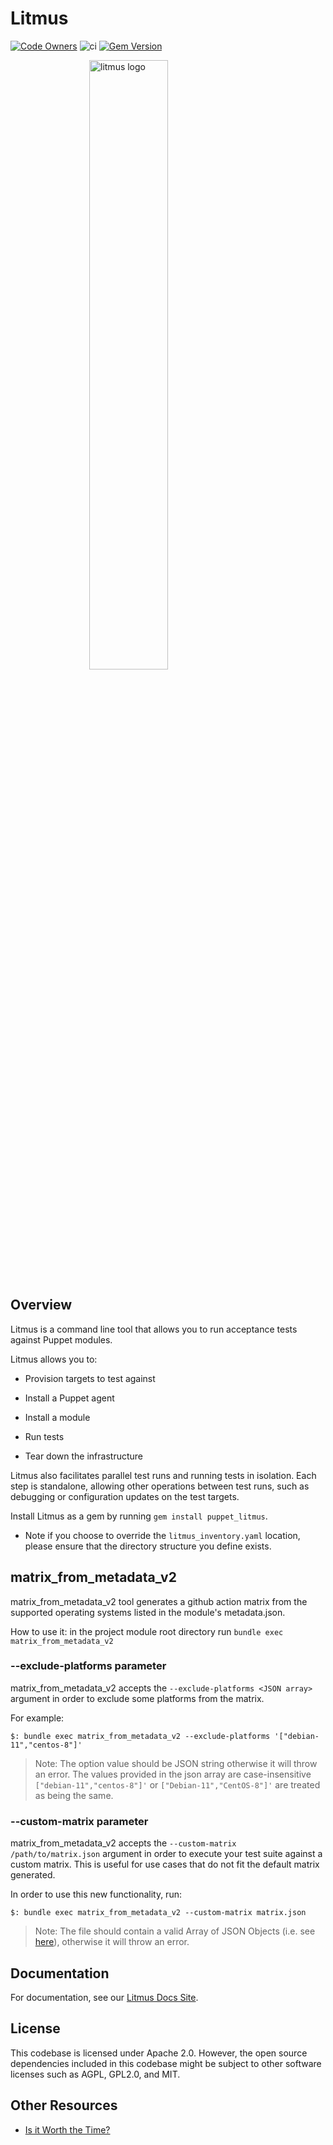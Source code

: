 # Litmus

[![Code Owners](https://img.shields.io/badge/owners-DevX--team-blue)](https://github.com/puppetlabs/puppet_litmus/blob/main/CODEOWNERS)
![ci](https://github.com/puppetlabs/puppet_litmus/actions/workflows/ci.yml/badge.svg)
[![Gem Version](https://badge.fury.io/rb/puppet_litmus.svg)](https://badge.fury.io/rb/puppet_litmus)

<div name="logo">
  <img src="resources/litmus-dark-RGB.png"
  style="display: block; margin-left: auto; margin-right: auto;"
  width="50%"
  alt="litmus logo">
</div>

## Overview

Litmus is a command line tool that allows you to run acceptance tests against Puppet modules.

Litmus allows you to:

- Provision targets to test against

- Install a Puppet agent

- Install a module

- Run tests

- Tear down the infrastructure

Litmus also facilitates parallel test runs and running tests in isolation. Each step is standalone, allowing other operations between test runs, such as debugging or configuration updates on the test targets.

Install Litmus as a gem by running `gem install puppet_litmus`.

- Note if you choose to override the `litmus_inventory.yaml` location, please ensure that the directory structure you define exists.

## matrix_from_metadata_v2

matrix_from_metadata_v2 tool generates a github action matrix from the supported operating systems listed in the module's metadata.json.

How to use it:
in the project module root directory run `bundle exec matrix_from_metadata_v2`

### --exclude-platforms parameter

matrix_from_metadata_v2 accepts the `--exclude-platforms <JSON array>` argument in order to exclude some platforms from the matrix.

For example:

`$: bundle exec matrix_from_metadata_v2 --exclude-platforms '["debian-11","centos-8"]'`

> Note: The option value should be JSON string otherwise it will throw an error.
> The values provided in the json array are case-insensitive `["debian-11","centos-8"]'` or `["Debian-11","CentOS-8"]'` are treated as being the same.

### --custom-matrix parameter

matrix_from_metadata_v2 accepts the `--custom-matrix /path/to/matrix.json` argument in order to execute your test suite against a custom matrix. This is useful for use cases that do not fit the default matrix generated.

In order to use this new functionality, run:

`$: bundle exec matrix_from_metadata_v2 --custom-matrix matrix.json`

> Note: The file should contain a valid Array of JSON Objects (i.e. see [here](https://github.com/puppetlabs/puppet_litmus/blob/main/docs/custom_matrix.json)), otherwise it will throw an error.

## Documentation

For documentation, see our [Litmus Docs Site](https://puppetlabs.github.io/content-and-tooling-team/docs/litmus/).

## License

This codebase is licensed under Apache 2.0. However, the open source dependencies included in this codebase might be subject to other software licenses such as AGPL, GPL2.0, and MIT.

## Other Resources

- [Is it Worth the Time?](https://xkcd.com/1205/)
